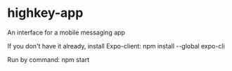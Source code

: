 # highkey-app

An interface for a mobile messaging app

If you don't have it already, install Expo-client: npm install --global expo-cli

Run by command: npm start
